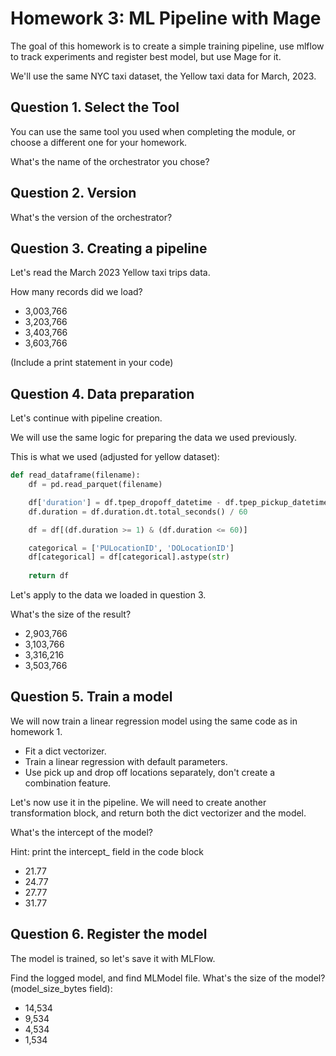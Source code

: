 # Homework 3: ML Pipeline with Mage

The goal of this homework is to create a simple training pipeline, use mlflow to track experiments and register best model, but use Mage for it.

We'll use the same NYC taxi dataset, the Yellow taxi data for March, 2023.

## Question 1. Select the Tool
You can use the same tool you used when completing the module, or choose a different one for your homework.

What's the name of the orchestrator you chose?

## Question 2. Version
What's the version of the orchestrator?

## Question 3. Creating a pipeline
Let's read the March 2023 Yellow taxi trips data.

How many records did we load?
- 3,003,766
- 3,203,766
- 3,403,766
- 3,603,766

(Include a print statement in your code)

## Question 4. Data preparation
Let's continue with pipeline creation.

We will use the same logic for preparing the data we used previously.

This is what we used (adjusted for yellow dataset):

```python
def read_dataframe(filename):
    df = pd.read_parquet(filename)

    df['duration'] = df.tpep_dropoff_datetime - df.tpep_pickup_datetime
    df.duration = df.duration.dt.total_seconds() / 60

    df = df[(df.duration >= 1) & (df.duration <= 60)]

    categorical = ['PULocationID', 'DOLocationID']
    df[categorical] = df[categorical].astype(str)
    
    return df
```

Let's apply to the data we loaded in question 3.

What's the size of the result?
- 2,903,766
- 3,103,766
- 3,316,216
- 3,503,766

## Question 5. Train a model
We will now train a linear regression model using the same code as in homework 1.

- Fit a dict vectorizer.
- Train a linear regression with default parameters.
- Use pick up and drop off locations separately, don't create a combination feature.

Let's now use it in the pipeline. We will need to create another transformation block, and return both the dict vectorizer and the model.

What's the intercept of the model?

Hint: print the intercept_ field in the code block
- 21.77
- 24.77
- 27.77
- 31.77

## Question 6. Register the model
The model is trained, so let's save it with MLFlow.

Find the logged model, and find MLModel file. What's the size of the model? (model_size_bytes field):
- 14,534
- 9,534
- 4,534
- 1,534 